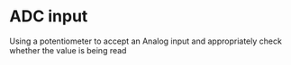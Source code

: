 # ADC input

Using a potentiometer to accept an Analog input and appropriately check whether the value is being read
